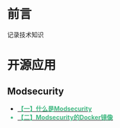 # 前言

记录技术知识

# 开源应用

## Modsecurity

* [**<font color=#42b983> 【一】什么是Modsecurity**](open_source_application/ModSecurity/about.md)
* [**<font color=#42b983> 【二】Modsecurity的Docker镜像**](open_source_application/ModSecurity/docker.md)